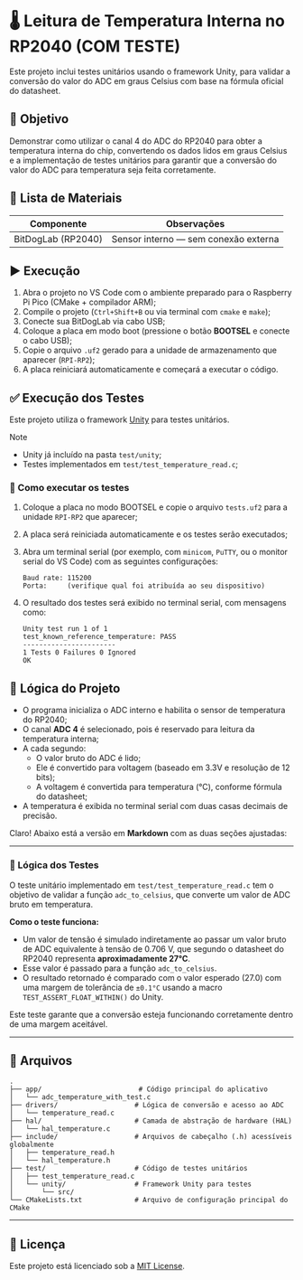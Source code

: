 # 🌡️ Leitura de Temperatura Interna no RP2040 (COM TESTE)

Este projeto inclui testes unitários usando o framework Unity, para validar a conversão do valor do ADC em graus Celsius com base na fórmula oficial do datasheet.


## 🎯 Objetivo

Demonstrar como utilizar o canal 4 do ADC do RP2040 para obter a temperatura interna do chip, convertendo os dados lidos em graus Celsius e a implementação de testes unitários para garantir que a conversão do valor do ADC para temperatura seja feita corretamente.

## 🧰 Lista de Materiais

| Componente             | Observações                            |
|------------------------|----------------------------------------|
| BitDogLab (RP2040)     | Sensor interno — sem conexão externa   |

## ▶️ Execução

1. Abra o projeto no VS Code com o ambiente preparado para o Raspberry Pi Pico (CMake + compilador ARM);
2. Compile o projeto (`Ctrl+Shift+B` ou via terminal com `cmake` e `make`);
3. Conecte sua BitDogLab via cabo USB;
4. Coloque a placa em modo boot (pressione o botão **BOOTSEL** e conecte o cabo USB);
5. Copie o arquivo `.uf2` gerado para a unidade de armazenamento que aparecer (`RPI-RP2`);
6. A placa reiniciará automaticamente e começará a executar o código.


## ✅ Execução dos Testes

Este projeto utiliza o framework [Unity](http://www.throwtheswitch.org/unity) para testes unitários.

> [!NOTE]
> - Unity já incluído na pasta `test/unity`;
> - Testes implementados em `test/test_temperature_read.c`;


### 🔧 Como executar os testes

1. Coloque a placa no modo BOOTSEL e copie o arquivo `tests.uf2` para a unidade `RPI-RP2` que aparecer;

2. A placa será reiniciada automaticamente e os testes serão executados;

3. Abra um terminal serial (por exemplo, com `minicom`, `PuTTY`, ou o monitor serial do VS Code) com as seguintes configurações:

   ```
   Baud rate: 115200
   Porta:     (verifique qual foi atribuída ao seu dispositivo)
   ```

4. O resultado dos testes será exibido no terminal serial, com mensagens como:

   ```
   Unity test run 1 of 1
   test_known_reference_temperature: PASS
   -----------------------
   1 Tests 0 Failures 0 Ignored
   OK
   ```

## 🧠 Lógica do Projeto

- O programa inicializa o ADC interno e habilita o sensor de temperatura do RP2040;
- O canal **ADC 4** é selecionado, pois é reservado para leitura da temperatura interna;
- A cada segundo:
  - O valor bruto do ADC é lido;
  - Ele é convertido para voltagem (baseado em 3.3V e resolução de 12 bits);
  - A voltagem é convertida para temperatura (°C), conforme fórmula do datasheet;
- A temperatura é exibida no terminal serial com duas casas decimais de precisão.

Claro! Abaixo está a versão em **Markdown** com as duas seções ajustadas:

---

### 🧪 Lógica dos Testes

O teste unitário implementado em `test/test_temperature_read.c` tem o objetivo de validar a função `adc_to_celsius`, que converte um valor de ADC bruto em temperatura.

**Como o teste funciona:**

- Um valor de tensão é simulado indiretamente ao passar um valor bruto de ADC equivalente à tensão de 0.706 V, que segundo o datasheet do RP2040 representa **aproximadamente 27°C**.
- Esse valor é passado para a função `adc_to_celsius`.
- O resultado retornado é comparado com o valor esperado (27.0) com uma margem de tolerância de `±0.1°C` usando a macro `TEST_ASSERT_FLOAT_WITHIN()` do Unity.

Este teste garante que a conversão esteja funcionando corretamente dentro de uma margem aceitável.

---

## 📁 Arquivos

```
.
├── app/                        # Código principal do aplicativo
│   └── adc_temperature_with_test.c
├── drivers/                   # Lógica de conversão e acesso ao ADC
│   └── temperature_read.c
├── hal/                       # Camada de abstração de hardware (HAL)
│   └── hal_temperature.c
├── include/                   # Arquivos de cabeçalho (.h) acessíveis globalmente
│   ├── temperature_read.h
│   └── hal_temperature.h
├── test/                      # Código de testes unitários
│   ├── test_temperature_read.c
│   └── unity/                 # Framework Unity para testes
│       └── src/
└── CMakeLists.txt             # Arquivo de configuração principal do CMake
```

---

## 📜 Licença

Este projeto está licenciado sob a [MIT License](https://opensource.org/licenses/MIT).
